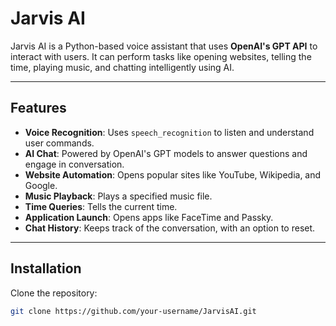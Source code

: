# Jarvis AI

Jarvis AI is a Python-based voice assistant that uses **OpenAI's GPT API** to interact with users. It can perform tasks like opening websites, telling the time, playing music, and chatting intelligently using AI.

---

## Features

- **Voice Recognition**: Uses `speech_recognition` to listen and understand user commands.
- **AI Chat**: Powered by OpenAI's GPT models to answer questions and engage in conversation.
- **Website Automation**: Opens popular sites like YouTube, Wikipedia, and Google.
- **Music Playback**: Plays a specified music file.
- **Time Queries**: Tells the current time.
- **Application Launch**: Opens apps like FaceTime and Passky.
- **Chat History**: Keeps track of the conversation, with an option to reset.

---

## Installation

Clone the repository:

```bash
git clone https://github.com/your-username/JarvisAI.git
